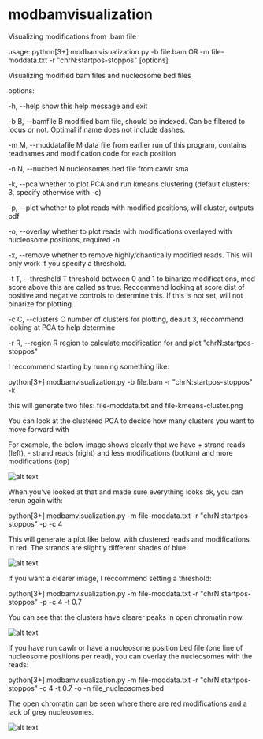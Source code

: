 # modbamvisualization
Visualizing modifications from .bam file

usage: python[3+] modbamvisualization.py -b file.bam OR -m file-moddata.txt -r "chrN:startpos-stoppos" [options]

Visualizing modified bam files and nucleosome bed files

options:

  -h, --help            show this help message and exit
  
  -b B, --bamfile B     modified bam file, should be indexed. Can be filtered to locus or not. Optimal if name does not include dashes.
  
  -m M, --moddatafile M
                        data file from earlier run of this program, contains readnames and modification code for each position
  
  -n N, --nucbed N      nucleosomes.bed file from cawlr sma
 
  -k, --pca             whether to plot PCA and run kmeans clustering (default clusters: 3, specify otherwise with -c)
  
  -p, --plot            whether to plot reads with modified positions, will cluster, outputs pdf
  
  -o, --overlay         whether to plot reads with modifications overlayed with nucleosome positions, required -n
  
  -x, --remove          whether to remove highly/chaotically modified reads. This will only work if you specify a threshold.
 
  -t T, --threshold T   threshold between 0 and 1 to binarize modifications, mod score above this are called as true. Reccommend
                        looking at score dist of positive and negative controls to determine this. If this is not set, will not
                        binarize for plotting.
  
  -c C, --clusters C    number of clusters for plotting, deault 3, reccommend looking at PCA to help determine
  
  -r R, --region R      region to calculate modification for and plot "chrN:startpos-stoppos"



I reccommend starting by running something like:

python[3+] modbamvisualization.py -b file.bam -r "chrN:startpos-stoppos" -k

this will generate two files: file-moddata.txt and file-kmeans-cluster.png

You can look at the clustered PCA to decide how many clusters you want to move forward with

For example, the below image shows clearly that we have + strand reads (left), - strand reads (right) and less modifications (bottom) and more modifications (top)

![alt text](https://github.com/cafelton/modbamvisualization/blob/main/clusters.png?raw=true)

When you've looked at that and made sure everything looks ok, you can rerun again with:

python[3+] modbamvisualization.py -m file-moddata.txt -r "chrN:startpos-stoppos" -p -c 4

This will generate a plot like below, with clustered reads and modifications in red. The strands are slightly different shades of blue.

![alt text](https://github.com/cafelton/modbamvisualization/blob/main/no-threshold-reads.png?raw=true)

If you want a clearer image, I reccommend setting a threshold:

python[3+] modbamvisualization.py -m file-moddata.txt -r "chrN:startpos-stoppos" -p -c 4 -t 0.7

You can see that the clusters have clearer peaks in open chromatin now.

![alt text](https://github.com/cafelton/modbamvisualization/blob/main/threshold-reads.png?raw=true)

If you have run cawlr or have a nucleosome position bed file (one line of nucleosome positions per read), you can overlay the nucleosomes with the reads:

python[3+] modbamvisualization.py -m file-moddata.txt -r "chrN:startpos-stoppos" -c 4 -t 0.7 -o -n file_nucleosomes.bed

The open chromatin can be seen where there are red modifications and a lack of grey nucleosomes.

![alt text](https://github.com/cafelton/modbamvisualization/blob/main/nuc-threshold.png?raw=true)


